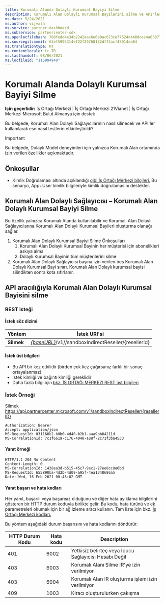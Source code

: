 ```yaml
---
title: Korumalı Alanda Dolaylı Kurumsal Bayiyi Silme
description: Korumalı Alan Dolaylı Kurumsal Bayilerini silme ve API'leri kullanarak 2.00.000 testi etkinleştirme hakkında bilgi sağlar.
ms.date: 5/24/2021
ms.author: vijvala
ms.service: partner-dashboard
ms.subservice: partnercenter-sdk
ms.openlocfilehash: 708fedd4e34b2242aae6e6e0ac673ce77524d448dcee4a05877d37b5266e44c8
ms.sourcegitcommit: 63ef5995314ef22f29768132dff2acf45914ea84
ms.translationtype: MT
ms.contentlocale: tr-TR
ms.lasthandoff: 08/06/2021
ms.locfileid: "115994940"
---
```

# <a name="delete-indirect-reseller-in-sandbox"></a>Korumalı Alanda Dolaylı Kurumsal Bayiyi Silme

**Için geçerlidir:** İş Ortağı Merkezi | İş Ortağı Merkezi 21Vianet | İş Ortağı Merkezi Microsoft Bulut Almanya için destek

Bu belgede, Korumalı Alan Dolaylı Sağlayıcılarının nasıl silinecek ve API'ler kullanılarak esn nasıl testlerin etkinleştirildi?

> [!Important]
> Bu belgede, Dolaylı Model deneyimleri için yalnızca Korumalı Alan ortamında izin verilen özellikler açıkmaktadır.

## <a name="prerequisites"></a>Önkoşullar

- Kimlik Doğrulaması altında açıklandığı [gibi İş Ortağı Merkezi bilgileri.](partner-center-authentication.md) Bu senaryo, App+User kimlik bilgileriyle kimlik doğrulamasını destekler.

## <a name="sandbox-indirect-provider--delete-sandbox-indirect-reseller"></a>Korumalı Alan Dolaylı Sağlayıcısı – Korumalı Alan Dolaylı Kurumsal Bayiyi Silme 

Bu özellik yalnızca Korumalı Alanda kullanılabilir ve Korumalı Alan Dolaylı Sağlayıcılarına Korumalı Alan Dolaylı Kurumsal Bayileri oluşturma olanağı sağlar.

1. Korumalı Alan Dolaylı Kurumsal Bayiyi Silme Önkoşulları
    1. Korumalı Alan Dolaylı Kurumsal Bayinin her müşterisi için abonelikleri askıya alma
    2. Dolaylı Kurumsal Bayinin tüm müşterilerini silme
2. Korumalı Alan Dolaylı Sağlayıcısı başına izin verilen beş Korumalı Alan Dolaylı Kurumsal Bayi sınırı. Korumalı Alan Dolaylı kurumsal bayisi silindikten sonra kota sıfırlanır.

## <a name="delete-sandbox-indirect-reseller-through-api"></a>API aracılığıyla Korumalı Alan Dolaylı Kurumsal Bayisini silme

### <a name="rest-request"></a>REST isteği

#### <a name="request-syntax"></a>İstek söz dizimi

| Yöntem | İstek URI'si                                                                             |
|------------|-------------------------------------------------------------------------------------|
| **Silmek** | [*{baseURL}*](partner-center-rest-urls.md)/v1//sandboxIndirectReseller/{resellerId} |

#### <a name="request-headers"></a>İstek üst bilgileri

- Bu API bir kez etkilidir (birden çok kez çağırsanız farklı bir sonuç ortayalanmaz)
- İstek kimliği ve bağıntı kimliği gereklidir
- Daha fazla bilgi için [bkz. İŞ ORTAĞı MERKEZI REST üst bilgileri](headers.md)

### <a name="request-example"></a>İstek Örneği

Silmek https://api.partnercenter.microsoft.com/v1/sandboxIndirectReseller/{resellerID}

```http
Authorization: Bearer
Accept: application/json
MS-RequestId: 031160b2-b0b0-4d40-b2b1-aaa9bb84211d
MS-CorrelationId: 7c1f6619-c176-4040-a88f-2c71f3ba4533
```

####  <a name="response-example"></a>Yanıt örneği

```http
HTTP/1.1 204 No Content
Content-Length: 0
MS-CorrelationId: 1438ea3d-b515-45c7-9ec1-27ee0cc8e6bd
MS-RequestId: 655890ba-4d2b-4d09-a95f-4ea1348686a5
Date: Wed, 16 Feb 2021 00:43:02 GMT
```

#### <a name="response-success-and-error-codes"></a>Yanıt başarı ve hata kodları

Her yanıt, başarılı veya başarısız olduğunu ve diğer hata ayıklama bilgilerini gösteren bir HTTP durum koduyla birlikte gelir. Bu kodu, hata türünü ve ek parametreleri okumak için bir ağ izleme aracı kullanın. Tam liste için bkz. [İş Ortağı Merkezi kodları.](error-codes.md)

Bu yöntem aşağıdaki durum başarısını ve hata kodlarını döndürür:

| HTTP Durum Kodu                     | Hata kodu     | Description                                      |
|--------------------------------------|----------------|--------------------------------------------------|
| 401                                  | 6002           | Yetkisiz belirteç veya İpucu Sağlayıcısı Hesabı Değil |
| 403                                  | 6003           | Korumalı Alanı Silme IR'ye izin verilmiyor                 |
| 403                                  | 6004           | Korumalı Alan IR oluşturma işlemi izin verilmiyor          |
| 409                                  | 1003           | Kiracı oluşturulurken çakışma                   |
